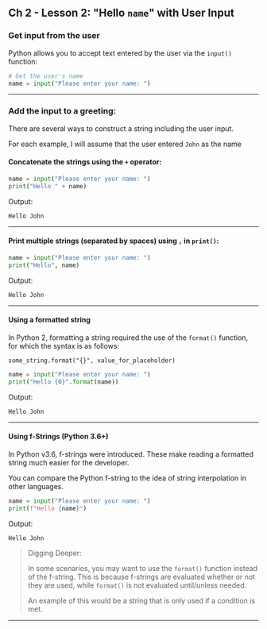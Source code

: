 ## Ch 2 - Lesson 2: "Hello `name`" with User Input

### Get input from the user

Python allows you to accept text entered by the user via the `input()`
function:

```python
# Get the user's name
name = input("Please enter your name: ")
```

---

### Add the input to a greeting:

There are several ways to construct a string including the user input.

For each example, I will assume that the user entered `John` as the name

#### Concatenate the strings using the `+` operator:

```python
name = input("Please enter your name: ")
print("Hello " + name)
```

Output:

```
Hello John
```

---

#### Print multiple strings (separated by spaces) using `,` in `print()`:

```python
name = input("Please enter your name: ")
print("Hello", name)
```

Output:

```
Hello John
```

---

#### Using a formatted string

In Python 2, formatting a string required the use of the `format()` 
function, for which the syntax is as follows:

`some_string.format("{}", value_for_placeholder)`

```python
name = input("Please enter your name: ")
print("Hello {0}".format(name))
```

Output:

```
Hello John
```

---

#### Using f-Strings (Python 3.6+)

In Python v3.6, f-strings were introduced. These make reading a formatted
string much easier for the developer.

You can compare the Python f-string to the idea of string interpolation
in other languages.

```python
name = input("Please enter your name: ")
print(f"Hello {name}")
```

Output:

```
Hello John
```

> Digging Deeper:
> 
> In some scenarios, you may want to use the `format()` function instead of
> the f-string. This is because f-strings are evaluated whether or not they are
> used, while `format()` is not evaluated until/unless needed.
>
> An example of this would be a string that is only used if a condition is met.

---

